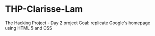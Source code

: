 # THP-Clarisse-Lam
The Hacking Project - Day 2 project
Goal: replicate Google's homepage using HTML 5 and CSS
